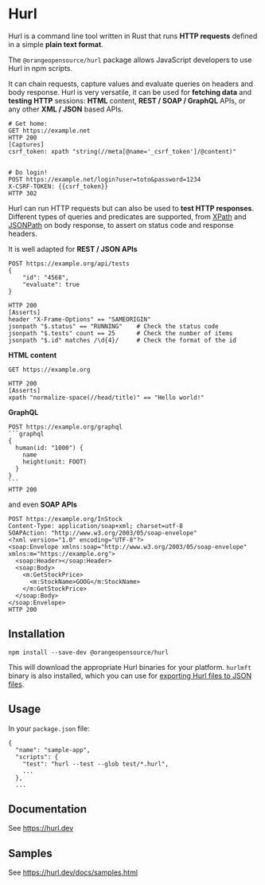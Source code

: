 # Hurl

Hurl is a command line tool written in Rust that runs <b>HTTP requests</b> defined in a simple <b>plain text format</b>.

The `@orangeopensource/hurl` package allows JavaScript developers to use Hurl in npm scripts.

It can chain requests, capture values and evaluate queries on headers and body response. Hurl is very
versatile, it can be used for <b>fetching data</b> and <b>testing HTTP</b> sessions: <b>HTML</b> content, <b>REST / SOAP / GraphQL</b> APIs, or any other <b>XML / JSON</b> based APIs.


```hurl
# Get home:
GET https://example.net
HTTP 200
[Captures]
csrf_token: xpath "string(//meta[@name='_csrf_token']/@content)"


# Do login!
POST https://example.net/login?user=toto&password=1234
X-CSRF-TOKEN: {{csrf_token}}
HTTP 302
```

Hurl can run HTTP requests but can also be used to <b>test HTTP responses</b>.
Different types of queries and predicates are supported, from [XPath](https://en.wikipedia.org/wiki/XPath) and 
[JSONPath](https://goessner.net/articles/JsonPath/) on body response, to assert on status code and response headers.

It is well adapted for <b>REST / JSON APIs</b>

```hurl
POST https://example.org/api/tests
{
    "id": "4568",
    "evaluate": true
}

HTTP 200
[Asserts]
header "X-Frame-Options" == "SAMEORIGIN"
jsonpath "$.status" == "RUNNING"    # Check the status code
jsonpath "$.tests" count == 25      # Check the number of items
jsonpath "$.id" matches /\d{4}/     # Check the format of the id
```

<b>HTML content</b>

```hurl
GET https://example.org

HTTP 200
[Asserts]
xpath "normalize-space(//head/title)" == "Hello world!"
```

<b>GraphQL</b>

~~~hurl
POST https://example.org/graphql
```graphql
{
  human(id: "1000") {
    name
    height(unit: FOOT)
  }
}
```
HTTP 200
~~~

and even <b>SOAP APIs</b>

```hurl
POST https://example.org/InStock
Content-Type: application/soap+xml; charset=utf-8
SOAPAction: "http://www.w3.org/2003/05/soap-envelope"
<?xml version="1.0" encoding="UTF-8"?>
<soap:Envelope xmlns:soap="http://www.w3.org/2003/05/soap-envelope" xmlns:m="https://example.org">
  <soap:Header></soap:Header>
  <soap:Body>
    <m:GetStockPrice>
      <m:StockName>GOOG</m:StockName>
    </m:GetStockPrice>
  </soap:Body>
</soap:Envelope>
HTTP 200
```

## Installation

```
npm install --save-dev @orangeopensource/hurl
```

This will download the appropriate Hurl binaries for your platform. `hurlmft` binary is also installed, which 
you can use for [exporting Hurl files to JSON files](https://hurl.dev/docs/frequently-asked-questions.html#how-can-i-use-my-hurl-files-outside-hurl). 


## Usage

In your `package.json` file:

```
{
  "name": "sample-app",
  "scripts": {
    "test": "hurl --test --glob test/*.hurl",
    ...
  },
  ...
```



## Documentation

See <https://hurl.dev>

## Samples

See <https://hurl.dev/docs/samples.html>